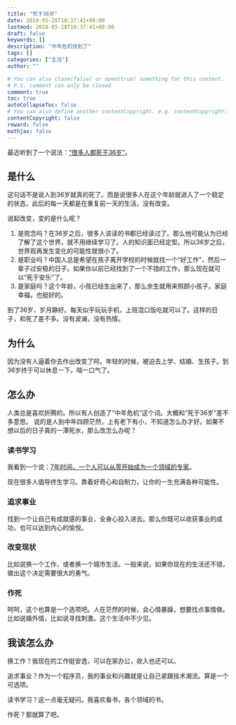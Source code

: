 ```yaml
---
title: "死于36岁"
date: 2018-05-28T10:37:41+08:00
lastmod: 2018-05-28T10:37:41+08:00
draft: false
keywords: []
description: "中年危机快到了"
tags: []
categories: ["生活"]
author: ""

# You can also close(false) or open(true) something for this content.
# P.S. comment can only be closed
comment: true
toc: true
autoCollapseToc: false
# You can also define another contentCopyright. e.g. contentCopyright: "This is another copyright."
contentCopyright: false
reward: false
mathjax: false
---
```


最近听到了一个说法：[“很多人都死于36岁”](http://www.ximalaya.com/renwen/2685098/45785308)。

<!--more-->

## 是什么 ##

这句话不是说人到36岁就真的死了。而是说很多人在这个年龄就进入了一个稳定的状态，此后的每一天都是在重复前一天的生活，没有改变。

说起改变，变的是什么呢？

1. 是观念吗？在36岁之后，很多人该读的书都已经读过了。那么他可能认为已经了解了这个世界，就不用继续学习了。人的知识面已经定型。所以36岁之后，世界观再发生变化的可能性就很小了。
2. 是职业吗？中国人总是希望在孩子离开学校的时候就找一个“好工作”，然后一辈子过安稳的日子。如果你以前已经找到了一个不错的工作，那么现在就可以“死于安乐”了。
3. 是家庭吗？这个年龄，小孩已经生出来了，那么余生就用来照顾小孩子。家庭幸福，也挺好的。

到了36岁，岁月静好。每天似乎玩玩手机，上班混口饭吃就可以了。这样的日子，和死了差不多。没有波澜，没有热情。

## 为什么 ##

因为没有人逼着你去作出改变了阿。年轻的时候，被迫去上学、结婚、生孩子。到36岁终于可以休息一下，喘一口气了。

## 怎么办 ##

人类总是喜欢折腾的。所以有人创造了“中年危机”这个词。大概和“死于36岁”差不多意思。
说的是人到中年四顾茫然，上有老下有小，不知道怎么办才好。如果不想以后的日子真的一潭死水，那么改怎么办呢？

### 读书学习 ###

我看到一个说：[7年时间，一个人可以从零开始成为一个领域的专家](http://www.360doc.com/content/16/0325/19/2540257_545220131.shtml)。

现在很多人倡导终生学习。靠着好奇心和自制力，让你的一生充满各种可能性。

### 追求事业 ###

找到一个让自己有成就感的事业，全身心投入进去。那么你既可以收获事业的成功，也可以达到内心的愉悦。

### 改变现状 ###

比如说换一个工作，或者换一个城市生活。一般来说，如果你现在的生活还不错，做出这个决定需要很大的勇气。

### 作死 ###

呵呵，这个也算是一个选项吧。人在茫然的时候，会心情暴躁，想要找点事情做。比如说婚外情，比如说寻找刺激。这个生活中不少见。


## 我该怎么办 ##

换工作？我现在的工作挺安逸，可以在家办公，收入也还可以。

追求事业？作为一个程序员，我的事业和兴趣就是让自己紧跟技术潮流。算是一个可选项。

读书学习？这一点毫无疑问。我喜欢看书，各个领域的书。

作死？那就算了吧。
